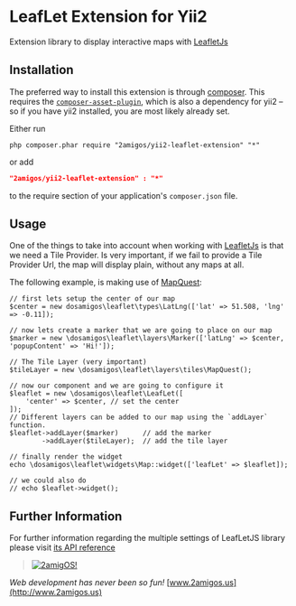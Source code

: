 LeafLet Extension for Yii2
==========================

Extension library to display interactive maps with [LeafletJs](http://leafletjs.com/)

Installation
------------

The preferred way to install this extension is through
[composer](http://getcomposer.org/download/).  This requires the
[`composer-asset-plugin`](https://github.com/francoispluchino/composer-asset-plugin),
which is also a dependency for yii2 – so if you have yii2 installed, you are
most likely already set.

Either run

```
php composer.phar require "2amigos/yii2-leaflet-extension" "*"
```
or add

```json
"2amigos/yii2-leaflet-extension" : "*"
```

to the require section of your application's `composer.json` file.

Usage
-----

One of the things to take into account when working with [LeafletJs](http://leafletjs.com/) is that we need a Tile
Provider. Is very important, if we fail to provide a Tile Provider Url, the map will display plain, without any maps at
all.

The following example, is making use of [MapQuest](http://developer.mapquest.com/):

```
// first lets setup the center of our map
$center = new dosamigos\leaflet\types\LatLng(['lat' => 51.508, 'lng' => -0.11]);

// now lets create a marker that we are going to place on our map
$marker = new \dosamigos\leaflet\layers\Marker(['latLng' => $center, 'popupContent' => 'Hi!']);

// The Tile Layer (very important)
$tileLayer = new \dosamigos\leaflet\layers\tiles\MapQuest();

// now our component and we are going to configure it
$leaflet = new \dosamigos\leaflet\LeafLet([
    'center' => $center, // set the center
]);
// Different layers can be added to our map using the `addLayer` function.
$leaflet->addLayer($marker)      // add the marker
        ->addLayer($tileLayer);  // add the tile layer

// finally render the widget
echo \dosamigos\leaflet\widgets\Map::widget(['leafLet' => $leaflet]);

// we could also do
// echo $leaflet->widget();
```

Further Information
-------------------

For further information regarding the multiple settings of LeafLetJS library please visit
[its API reference](http://leafletjs.com/reference.html)


> [![2amigOS!](http://www.gravatar.com/avatar/55363394d72945ff7ed312556ec041e0.png)](http://www.2amigos.us)

<i>Web development has never been so fun!</i>
[www.2amigos.us](http://www.2amigos.us)
